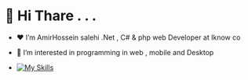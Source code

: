 # 👋 Hi Thare . . . 
- ♥ I’m AmirHossein salehi .Net , C# & php web Developer at Iknow co
- 👀 I’m interested in programming in web , mobile and Desktop



- [![My Skills](https://skills.thijs.gg/icons?i=dotnet,cs,android,java,kotlin,git,js,jquery,html,css,bootstrap,visualstudio,vscode,mysql)](https://skills.thijs.gg)
